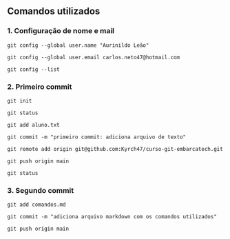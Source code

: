 ## Comandos utilizados
### 1. Configuração de nome e mail

`git config --global user.name "Aurinildo Leão"`

`git config --global user.email carlos.neto47@hotmail.com`

`git config --list`

### 2. Primeiro commit

`git init`

`git status`

`git add aluno.txt`

`git commit -m "primeiro commit: adiciona arquivo de texto"`

`git remote add origin git@github.com:Kyrch47/curso-git-embarcatech.git`

`git push origin main`

`git status`

### 3. Segundo commit

`git add comandos.md`

`git commit -m "adiciona arquivo markdown com os comandos utilizados"`

`git push origin main`